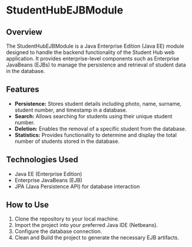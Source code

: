 # StudentHubEJBModule

## Overview
The StudentHubEJBModule is a Java Enterprise Edition (Java EE) module designed to handle the backend functionality of the Student Hub web application. It provides enterprise-level components such as Enterprise JavaBeans (EJBs) to manage the persistence and retrieval of student data in the database.

## Features
- **Persistence:** Stores student details including photo, name, surname, student number, and timestamp in a database.
- **Search:** Allows searching for students using their unique student number.
- **Deletion:** Enables the removal of a specific student from the database.
- **Statistics:** Provides functionality to determine and display the total number of students stored in the database.

## Technologies Used
- Java EE (Enterprise Edition)
- Enterprise JavaBeans (EJB)
- JPA (Java Persistence API) for database interaction


## How to Use
1. Clone the repository to your local machine.
2. Import the project into your preferred Java IDE (Netbeans).
3. Configure the database connection.
4. Clean and Build the project to generate the necessary EJB artifacts.
